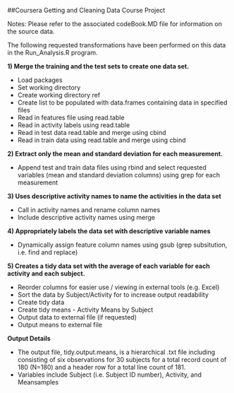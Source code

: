 ##Coursera Getting and Cleaning Data Course Project

Notes: Please refer to the associated codeBook.MD file for information on the source data.  

The following requested transformations have been performed on this data in the Run_Analysis.R program. 

**1) Merge the training and the test sets to create one data set.**

- Load packages
- Set working directory
- Create working directory ref
- Create list to be populated with data.frames containing data in specified files
- Read in features file using read.table
- Read in activity labels using read.table
- Read in test data read.table and merge using cbind 
- Read in train data using read.table and merge using cbind 

**2) Extract only the mean and standard deviation for each measurement.** 

- Append test and train data files using rbind and select requested variables (mean and standard deviation columns) using grep for each measurement

**3) Uses descriptive activity names to name the activities in the data set**

- Call in activity names and rename column names
- Include descriptive activity names using merge 

**4) Appropriately labels the data set with descriptive variable names**

- Dynamically assign feature column names using gsub (grep subsitution, i.e. find and replace) 

**5) Creates a tidy data set with the average of each variable for each activity and each subject.**

- Reorder columns for easier use / viewing in external tools (e.g. Excel)
- Sort the data by Subject/Activity for to increase output readability
- Create tidy data
- Create tidy means - Activity Means by Subject
- Output data to external file (if requested)
- Output means to external file
 
**Output Details**

- The output file, tidy.output.means, is a hierarchical .txt file including consisting of six observations for 30 subjects for a total record count of 180 (N=180) and a header row for a total line count of 181.  
- Variables include Subject (i.e. Subject ID number), Activity, and Meansamples
